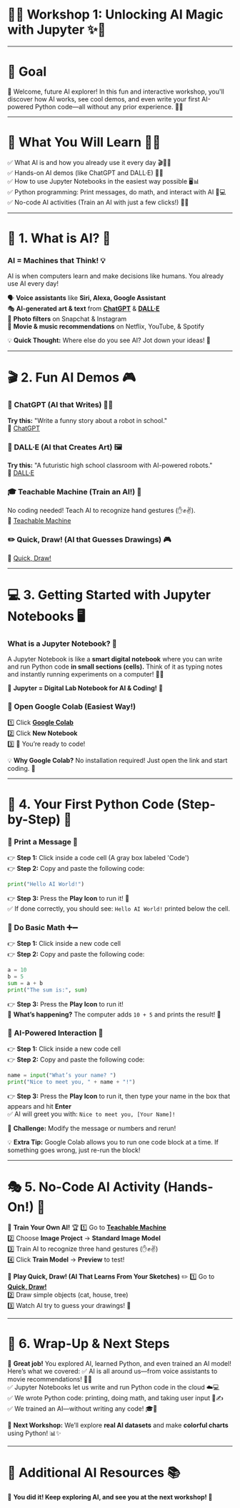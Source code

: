 # 🚀✨ **Workshop 1: Unlocking AI Magic with Jupyter** ✨🚀

---

# 🎯 **Goal**
🎉 Welcome, future AI explorer! In this fun and interactive workshop, you'll discover how AI works, see cool demos, and even write your first AI-powered Python code—all without any prior experience. 🤖🔥

---

# 📌 **What You Will Learn** 🧠💡
✅ What AI is and how you already use it every day 🎬📱🤖  
✅ Hands-on AI demos (like ChatGPT and DALL·E) 🎨📝  
✅ How to use Jupyter Notebooks in the easiest way possible 🖥️📊  
✅ Python programming: Print messages, do math, and interact with AI 🐍💻  
✅ No-code AI activities (Train an AI with just a few clicks!) 🔗🚀  

---

# 📖 **1. What is AI?** 🤔
### **AI = Machines that Think!** 💡
AI is when computers learn and make decisions like humans. You already use AI every day!

🗣️ **Voice assistants** like **Siri, Alexa, Google Assistant**  
🎭 **AI-generated art & text** from **<a href="https://chat.openai.com/" target="_blank">ChatGPT</a>** & **<a href="https://openai.com/dall-e" target="_blank">DALL·E</a>**  
📸 **Photo filters** on Snapchat & Instagram  
🎥 **Movie & music recommendations** on Netflix, YouTube, & Spotify  

💡 **Quick Thought:** Where else do you see AI? Jot down your ideas! 📝

---

# 🎬 **2. Fun AI Demos** 🎮
### **🤖 ChatGPT (AI that Writes)** 📝💡
**Try this:** "Write a funny story about a robot in school."  
🔗 <a href="https://chat.openai.com/" target="_blank">ChatGPT</a>

### **🎨 DALL·E (AI that Creates Art)** 🖼️
**Try this:** "A futuristic high school classroom with AI-powered robots."  
🔗 <a href="https://openai.com/dall-e" target="_blank">DALL·E</a>

### **🎓 Teachable Machine (Train an AI!)** 🤖
No coding needed! Teach AI to recognize hand gestures (✋✊✌️).  
🔗 <a href="https://teachablemachine.withgoogle.com/" target="_blank">Teachable Machine</a>

### **✏️ Quick, Draw! (AI that Guesses Drawings)** 🎮
🔗 <a href="https://quickdraw.withgoogle.com/" target="_blank">Quick, Draw!</a>

---

# 💻 **3. Getting Started with Jupyter Notebooks** 🖥️
### **What is a Jupyter Notebook?** 📒
A Jupyter Notebook is like a **smart digital notebook** where you can write and run Python code **in small sections (cells).** Think of it as typing notes and instantly running experiments on a computer! 📝💡

🔹 **Jupyter = Digital Lab Notebook for AI & Coding!** 🚀

### **🚀 Open Google Colab (Easiest Way!)**
1️⃣ Click **<a href="https://colab.research.google.com/" target="_blank">Google Colab</a>**  
2️⃣ Click **New Notebook**  
3️⃣ 🎉 You’re ready to code!

💡 **Why Google Colab?** No installation required! Just open the link and start coding. 🚀

---

# 🐍 **4. Your First Python Code (Step-by-Step)** 🚀
### **🔹 Print a Message** 📢
👉 **Step 1:** Click inside a code cell (A gray box labeled 'Code')  
👉 **Step 2:** Copy and paste the following code:  
```python
print("Hello AI World!")
```
👉 **Step 3:** Press the **Play Icon** to run it! 🎉  
✅ If done correctly, you should see: `Hello AI World!` printed below the cell.

### **🔹 Do Basic Math** ➕➖
👉 **Step 1:** Click inside a new code cell  
👉 **Step 2:** Copy and paste the following code:  
```python
a = 10
b = 5
sum = a + b
print("The sum is:", sum)
```
👉 **Step 3:** Press the **Play Icon** to run it!  
🧐 **What’s happening?** The computer adds `10 + 5` and prints the result! 🔢

### **🔹 AI-Powered Interaction** 🤖
👉 **Step 1:** Click inside a new code cell  
👉 **Step 2:** Copy and paste the following code:  
```python
name = input("What’s your name? ")
print("Nice to meet you, " + name + "!")
```
👉 **Step 3:** Press the **Play Icon** to run it, then type your name in the box that appears and hit **Enter**  
✅ AI will greet you with: `Nice to meet you, [Your Name]!`

🎯 **Challenge:** Modify the message or numbers and rerun!

💡 **Extra Tip:** Google Colab allows you to run one code block at a time. If something goes wrong, just re-run the block!

---

# 🎭 **5. No-Code AI Activity (Hands-On!)** 🎨
🔹 **Train Your Own AI!** 🏆
1️⃣ Go to **<a href="https://teachablemachine.withgoogle.com/" target="_blank">Teachable Machine</a>**  
2️⃣ Choose **Image Project** → **Standard Image Model**  
3️⃣ Train AI to recognize three hand gestures (✋✊✌️)  
4️⃣ Click **Train Model** → **Preview** to test!

🔹 **Play Quick, Draw! (AI That Learns From Your Sketches)** ✏️
1️⃣ Go to **<a href="https://quickdraw.withgoogle.com/" target="_blank">Quick, Draw!</a>**  
2️⃣ Draw simple objects (cat, house, tree)  
3️⃣ Watch AI try to guess your drawings! 🎨

---

# 🎯 **6. Wrap-Up & Next Steps**
🎉 **Great job!** You explored AI, learned Python, and even trained an AI model! Here’s what we covered:
✅ AI is all around us—from voice assistants to movie recommendations! 🎥🎶  
✅ Jupyter Notebooks let us write and run Python code in the cloud ☁️💻  
✅ We wrote Python code: printing, doing math, and taking user input 🐍✍️  
✅ We trained an AI—without writing any code! 🎓🤖  

🚀 **Next Workshop:** We’ll explore **real AI datasets** and make **colorful charts** using Python! 📊✨

---

# 🔗 **Additional AI Resources** 📚
🎉 **You did it! Keep exploring AI, and see you at the next workshop! 🚀**
